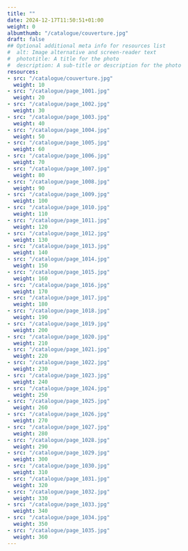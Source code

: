 ```yaml
---
title: ""
date: 2024-12-17T11:50:51+01:00
weight: 0
albumthumb: "/catalogue/couverture.jpg"
draft: false
## Optional additional meta info for resources list
#  alt: Image alternative and screen-reader text
#  phototitle: A title for the photo
#  description: A sub-title or description for the photo
resources:
- src: "/catalogue/couverture.jpg"
  weight: 10
- src: "/catalogue/page_1001.jpg"
  weight: 20
- src: "/catalogue/page_1002.jpg"
  weight: 30
- src: "/catalogue/page_1003.jpg"
  weight: 40
- src: "/catalogue/page_1004.jpg"
  weight: 50
- src: "/catalogue/page_1005.jpg"
  weight: 60
- src: "/catalogue/page_1006.jpg"
  weight: 70
- src: "/catalogue/page_1007.jpg"
  weight: 80
- src: "/catalogue/page_1008.jpg"
  weight: 90
- src: "/catalogue/page_1009.jpg"
  weight: 100
- src: "/catalogue/page_1010.jpg"
  weight: 110
- src: "/catalogue/page_1011.jpg"
  weight: 120
- src: "/catalogue/page_1012.jpg"
  weight: 130
- src: "/catalogue/page_1013.jpg"
  weight: 140
- src: "/catalogue/page_1014.jpg"
  weight: 150
- src: "/catalogue/page_1015.jpg"
  weight: 160
- src: "/catalogue/page_1016.jpg"
  weight: 170
- src: "/catalogue/page_1017.jpg"
  weight: 180
- src: "/catalogue/page_1018.jpg"
  weight: 190
- src: "/catalogue/page_1019.jpg"
  weight: 200
- src: "/catalogue/page_1020.jpg"
  weight: 210
- src: "/catalogue/page_1021.jpg"
  weight: 220
- src: "/catalogue/page_1022.jpg"
  weight: 230
- src: "/catalogue/page_1023.jpg"
  weight: 240
- src: "/catalogue/page_1024.jpg"
  weight: 250
- src: "/catalogue/page_1025.jpg"
  weight: 260
- src: "/catalogue/page_1026.jpg"
  weight: 270
- src: "/catalogue/page_1027.jpg"
  weight: 280
- src: "/catalogue/page_1028.jpg"
  weight: 290
- src: "/catalogue/page_1029.jpg"
  weight: 300
- src: "/catalogue/page_1030.jpg"
  weight: 310
- src: "/catalogue/page_1031.jpg"
  weight: 320
- src: "/catalogue/page_1032.jpg"
  weight: 330
- src: "/catalogue/page_1033.jpg"
  weight: 340
- src: "/catalogue/page_1034.jpg"
  weight: 350
- src: "/catalogue/page_1035.jpg"
  weight: 360
---
```

